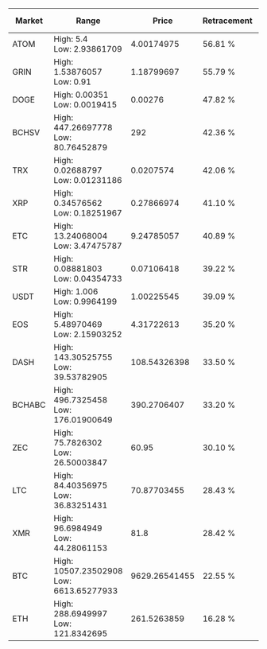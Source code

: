 | Market | Range | Price| Retracement | Doubles to 50% |
| --- | --- | --- | --- | --- |
| ATOM | High: 5.4<br />Low: 2.93861709 | 4.00174975 | 56.81 % | 1.04 |
| GRIN | High: 1.53876057<br />Low: 0.91 | 1.18799697 | 55.79 % | 1.03 |
| DOGE | High: 0.00351<br />Low: 0.0019415 | 0.00276 | 47.82 % | 0.00 |
| BCHSV | High: 447.26697778<br />Low: 80.76452879 | 292 | 42.36 % | 0.00 |
| TRX | High: 0.02688797<br />Low: 0.01231186 | 0.0207574 | 42.06 % | 0.00 |
| XRP | High: 0.34576562<br />Low: 0.18251967 | 0.27866974 | 41.10 % | 0.00 |
| ETC | High: 13.24068004<br />Low: 3.47475787 | 9.24785057 | 40.89 % | 0.00 |
| STR | High: 0.08881803<br />Low: 0.04354733 | 0.07106418 | 39.22 % | 0.00 |
| USDT | High: 1.006<br />Low: 0.9964199 | 1.00225545 | 39.09 % | 0.00 |
| EOS | High: 5.48970469<br />Low: 2.15903252 | 4.31722613 | 35.20 % | 0.00 |
| DASH | High: 143.30525755<br />Low: 39.53782905 | 108.54326398 | 33.50 % | 0.00 |
| BCHABC | High: 496.7325458<br />Low: 176.01900649 | 390.2706407 | 33.20 % | 0.00 |
| ZEC | High: 75.7826302<br />Low: 26.50003847 | 60.95 | 30.10 % | 0.00 |
| LTC | High: 84.40356975<br />Low: 36.83251431 | 70.87703455 | 28.43 % | 0.00 |
| XMR | High: 96.6984949<br />Low: 44.28061153 | 81.8 | 28.42 % | 0.00 |
| BTC | High: 10507.23502908<br />Low: 6613.65277933 | 9629.26541455 | 22.55 % | 0.00 |
| ETH | High: 288.6949997<br />Low: 121.8342695 | 261.5263859 | 16.28 % | 0.00 |
